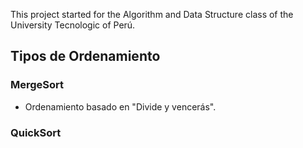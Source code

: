 This project started for the Algorithm and Data Structure class of the University Tecnologic of Perú.

## Tipos de Ordenamiento

### MergeSort

- Ordenamiento basado en "Divide y vencerás". 

### QuickSort

